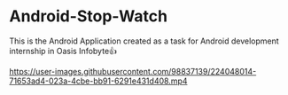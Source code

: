# Android-Stop-Watch

This is the Android Application created as a task for Android development  internship in Oasis Infobyte👍



https://user-images.githubusercontent.com/98837139/224048014-71653ad4-023a-4cbe-bb91-6291e431d408.mp4

